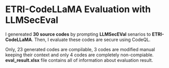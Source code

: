 # ETRI-CodeLLaMA Evaluation with LLMSecEval

I genereated **30 source codes** by prompting **LLMSecEVal** senarios to **ETRI-CodeLLaMA**.
Then, I evaluate these codes are secure using CodeQL.

Only, 23 generated codes are compilable, 3 codes are modified manual keeping their context and only 4 codes are completely non-compiable.
**eval_result.xlsx** file contains all of information about evaluation result.

